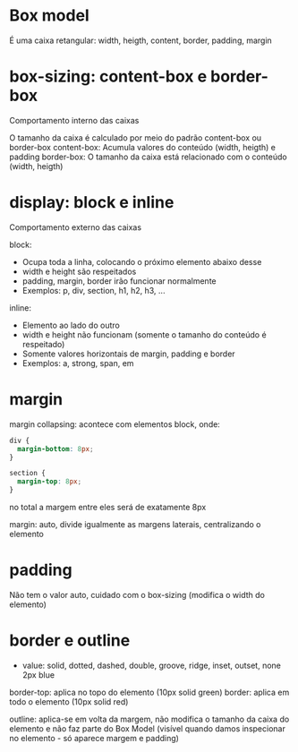 # Box model

É uma caixa retangular: width, heigth, content, border, padding, margin

# box-sizing: content-box e border-box

Comportamento interno das caixas

O tamanho da caixa é calculado por meio do padrão content-box ou border-box
content-box: Acumula valores do conteúdo (width, heigth) e padding
border-box: O tamanho da caixa está relacionado com o conteúdo (width, heigth)

# display: block e inline

Comportamento externo das caixas

block:

- Ocupa toda a linha, colocando o próximo elemento abaixo desse
- width e height são respeitados
- padding, margin, border irão funcionar normalmente
- Exemplos: p, div, section, h1, h2, h3, ...

inline:

- Elemento ao lado do outro
- width e height não funcionam (somente o tamanho do conteúdo é respeitado)
- Somente valores horizontais de margin, padding e border
- Exemplos: a, strong, span, em

# margin

margin collapsing: acontece com elementos block, onde:

```css
div {
  margin-bottom: 8px;
}

section {
  margin-top: 8px;
}
```

no total a margem entre eles será de exatamente 8px

margin: auto, divide igualmente as margens laterais, centralizando o elemento

# padding

Não tem o valor auto, cuidado com o box-sizing (modifica o width do elemento)

# border e outline

- value:
  <border-style> solid, dotted, dashed, double, groove, ridge, inset, outset, none
  <border-width> 2px
  <border-color> blue

border-top: aplica no topo do elemento (10px solid green)
border: aplica em todo o elemento (10px solid red)

outline: aplica-se em volta da margem, não modifica o tamanho da caixa do elemento e não faz parte do Box Model
(visível quando damos inspecionar no elemento - só aparece margem e padding)

